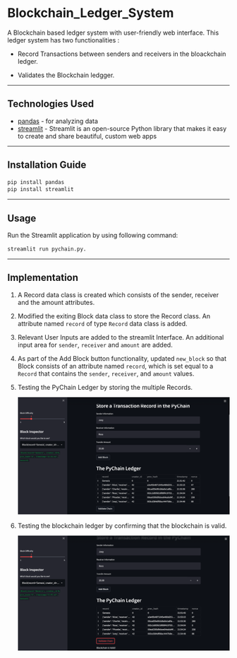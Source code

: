 # Blockchain_Ledger_System

A Blockchain based ledger system with user-friendly web interface. This ledger system has two functionalities :

* Record Transactions between senders and receivers in the bloackchain ledger.

* Validates the Blockchain ledgger.

---

## Technologies Used

* [pandas](https://pypi.org/project/pandas/) - for analyzing data
* [streamlit](https://docs.streamlit.io/library/get-started/main-concepts) - Streamlit is an open-source Python library that makes it easy to create and share beautiful, custom web apps

---

## Installation Guide

```bash
pip install pandas
pip install streamlit

```

---

## Usage

Run the Streamlit application by using following command:

```bash
streamlit run pychain.py.

```

---

## Implementation

1) A Record data class is created which consists of the sender, receiver and the amount attributes.

2) Modified the exiting Block data class to store the Record class. An attribute named `record` of type `Record` data class is added.

3) Relevant User Inputs are added to the streamlit Interface. An additional input area for `sender`, `receiver` and `amount` are added.

4) As part of the Add Block button functionality, updated `new_block` so that Block consists of an attribute named `record`, which is set equal to a `Record` that contains the `sender`, `receiver`, and `amount` values.

5) Testing the PyChain Ledger by storing the multiple Records.

    ![add_blocks](Images/add_blocks.png)

6) Testing the blockchain ledger by confirming that the blockchain is valid.

    ![validation](Images/validation.png)
